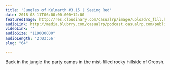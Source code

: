 ```yaml
---
title: 'Jungles of Kelmarth #3.15 | Seeing Red'
date: 2018-08-11T06:00:00.000+12:00
featuredImage: http://res.cloudinary.com/casualrp/image/upload/c_fill,h_900,w_1600/v1533514252/A78876C5-204D-4CA2-8C59-1E9199CF8514.jpg
audioLink: http://media.blubrry.com/casualrp/podcast.casualrp.com/public/Chapter%203%20Ep.%2015%20_%20Seeing%20Red.mp3
videoLink: ''
audioSize: "119000000"
audioLength: '2:03:56'
slug: "64"

---
```

Back in the jungle the party camps in the mist-filled rocky hillside of Orcosh.